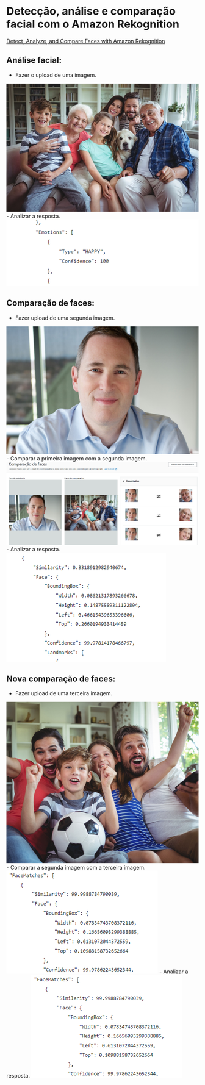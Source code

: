 # Detecção, análise e comparação facial com o Amazon Rekognition

[Detect, Analyze, and Compare Faces with Amazon Rekognition
](https://aws.amazon.com/getting-started/hands-on/detect-analyze-compare-faces-rekognition/?nc1=h_ls)

##  Análise facial:
- Fazer o upload de uma imagem.
<img src="https://github.com/V1ctor1aTorres/Facial_Analysis_with_Amazon_Rekognition/blob/main/images/sample_1.jpg">
- Analizar a resposta.
<img src="https://github.com/V1ctor1aTorres/Facial_Analysis_with_Amazon_Rekognition/blob/main/images/happy.png">

## Comparação de faces:
- Fazer upload de uma segunda imagem.
<img src="https://github.com/V1ctor1aTorres/Facial_Analysis_with_Amazon_Rekognition/blob/main/images/sample_2.jpg">
- Comparar a primeira imagem com a segunda imagem.
<img src="https://github.com/V1ctor1aTorres/Facial_Analysis_with_Amazon_Rekognition/blob/main/images/comparacao_1.png">
- Analizar a resposta.
<img src="https://github.com/V1ctor1aTorres/Facial_Analysis_with_Amazon_Rekognition/blob/main/images/similaridade_1.png">

## Nova comparação de faces:
- Fazer upload de uma terceira imagem.
<img src="https://github.com/V1ctor1aTorres/Facial_Analysis_with_Amazon_Rekognition/blob/main/images/sample_3.jpg">
- Comparar a segunda imagem com a terceira imagem.
<img src="https://github.com/V1ctor1aTorres/Facial_Analysis_with_Amazon_Rekognition/blob/main/images/similaridade_2.png">
- Analizar a resposta.
<img src="https://github.com/V1ctor1aTorres/Facial_Analysis_with_Amazon_Rekognition/blob/main/images/similaridade_2.png"> 

